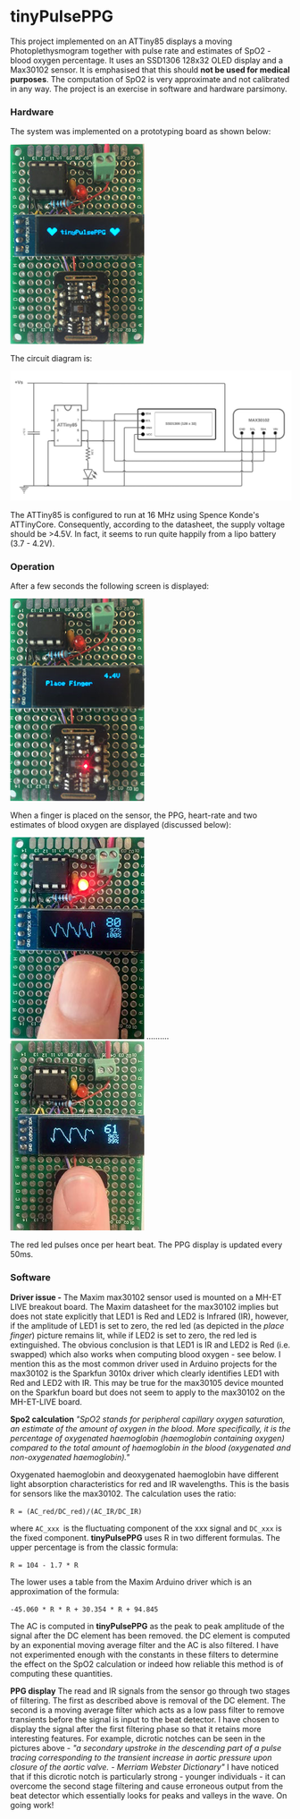# tinyPulsePPG

This project implemented on an ATTiny85 displays a moving Photoplethysmogram together with pulse rate and estimates of SpO2 - blood oxygen percentage. It uses an SSD1306 128x32 OLED display and a Max30102 sensor. It is emphasised that this should **not be used for medical purposes**. The computation of SpO2 is very approximate and not calibrated in any way. The project is an exercise in software and hardware parsimony.

### Hardware
The system was implemented on a prototyping board as shown below:

![Image](Image/first.jpg)

The circuit diagram is:

![image](Image/circuit.jpeg)

The ATTiny85 is configured to run at 16 MHz using Spence Konde's ATTinyCore. Consequently, according to the datasheet, the supply voltage should be >4.5V. In fact, it seems to run quite happily from a lipo battery (3.7 - 4.2V).

### Operation

After a few seconds the following screen is displayed:

![image](Image/place_finger.jpg)

When a finger is placed on the sensor, the PPG, heart-rate and two estimates of blood oxygen are displayed (discussed below):

![image](Image/finger1.jpg) ..........  ![image](Image/finger2.jpg)

The red led pulses once per heart beat. The PPG display is updated every 50ms.

### Software

**Driver issue -** The Maxim max30102 sensor used is mounted on a MH-ET LIVE breakout board. The Maxim datasheet for the max30102 implies but does not state explicitly that LED1 is Red and LED2 is Infrared (IR), however, if the amplitude of LED1 is set to zero, the red led (as depicted in the *place finger*) picture remains lit, while if LED2 is set to zero, the red led is extinguished. The obvious conclusion is that LED1 is IR and LED2 is Red (i.e. swapped) which also works when computing blood oxygen - see below. I mention this as the most common driver used in Arduino projects for the max30102 is the Sparkfun 3010x driver which clearly identifies LED1 with Red and LED2 with IR. This may be true for the max30105 device mounted on the Sparkfun board but does not seem to apply to the max30102 on the MH-ET-LIVE board. 

**Spo2 calculation** *"SpO2 stands for peripheral capillary oxygen saturation, an estimate of the amount of oxygen in the blood. More specifically, it is the percentage of oxygenated haemoglobin (haemoglobin containing oxygen) compared to the total amount of haemoglobin in the blood (oxygenated and non-oxygenated haemoglobin)."* 

Oxygenated haemoglobin and deoxygenated haemoglobin have different light absorption characteristics for red and IR wavelengths. This is the basis for sensors like the max30102. The calculation uses the ratio:

`R = (AC_red/DC_red)/(AC_IR/DC_IR)`

where `AC_xxx `is the fluctuating component of the xxx signal and `DC_xxx` is the fixed component. **tinyPulsePPG** uses R in two different formulas. The upper percentage is from the classic formula:

`R = 104 - 1.7 * R`

The lower uses a table from the Maxim Arduino driver which is an approximation of the formula:

`-45.060 * R * R + 30.354 * R + 94.845`

The AC is computed in **tinyPulsePPG** as the peak to peak amplitude of the signal after the DC element has been removed.  the DC element is computed by an exponential moving average filter and the AC is also filtered. I have not experimented enough with the constants in these filters to determine the effect on the SpO2 calculation or indeed how reliable this method is of computing these quantities.

**PPG display** The read and IR signals from the sensor go through two stages of filtering. The first as described above is removal of the DC element. The second is a moving average filter which acts as a low pass filter to remove transients before the signal is input to the beat detector. I have chosen to display the signal after the first filtering phase so that it retains more interesting features. For example, dicrotic notches can be seen in the pictures above - *"a secondary upstroke in the descending part of a pulse tracing corresponding to the transient increase in aortic pressure upon closure of the aortic valve. - Merriam Webster Dictionary"*
I have noticed that if this dicrotic notch is particularly strong - younger individuals - it can overcome the second stage filtering and cause erroneous output from the beat detector which essentially looks for peaks and valleys in the wave. On going work!







